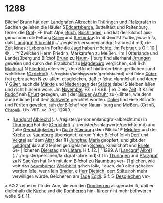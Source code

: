 # 1288

Biſchof [Bruno](../../register/worte/bruno.md) hat dem [Landgrafen](../../register/worte/landgrafen.md) [Albrecht](../../register/worte/albrecht.md) in
[Thüringen](../../register/orte/thüringen.md) und [Pfalzgrafen](../../register/worte/pfalzgrafen.md) in Sachſen geliehen die Häuſer
5 [Edcartsberga](../../register/worte/edcartsberga.md), Buttelſtädt und Raſtenburg, ferner die [Graf](../../register/worte/graf.md)-
FE ſhaft Aſpe, [Buch](../../register/worte/buch.md), [Boichlingen](../../register/worte/boichlingen.md), und hat der Biſchof aus-
genommen die Feſtung [Kaine](../../register/worte/kaine.md) und [Breitenbu](../../register/worte/breitenbu.md)<h mit dem
FJ Forſte, jedo<h ſo, daß [[Landgraf](../../register/worte/landgraf.md) [Albrecht](../../register/worte/albrecht.md)](../../register/personen/landgraf-albrecht.md) die [Zeit](../../register/worte/zeit.md) ſeines :
[Lebens](../../register/worte/lebens.md) im Forſte die [Jagd](../../register/worte/jagd.md) haben möchte. Jm [Februar](../../register/worte/februar.md).
s Ó f. 10
| © . .
“Y Zwiſchen [Herrn](../../register/worte/herrn.md) [Friedrih](../../register/worte/friedrih.md), [Markgrafen](../../register/worte/markgrafen.md) zu [Meißen](../../register/orte/meißen.md), ‘im
| Oſterlande und Landes3berg und Biſchof [Bruno](../../register/worte/bruno.md) zu [Naum](../../register/worte/naum.md)-
| burg find allerhand [Jrrungen](../../register/worte/jrrungen.md) geweſen und dur<h den
Erzbiſchof zu [Magdeburg](../../register/orte/magdeburg.md) verglichen, daß ſi<h [Markgraf](../../register/worte/markgraf.md)
N [Friedrich](../../register/worte/friedrich.md) reſerviert, ‘den Biſchof hinfürder ſeine geiſtlichen
j und weltlichen [[Gerichte](../../register/worte/gerichte.md)](../../register/schlagworte/gerichte.md) und ſeine [Güter](../../register/worte/güter.md) frei gebrauchen
N zu laſſen, desgleichen, daß er ſeine Mannſchaft und deren
Y [Güter](../../register/worte/güter.md), auch die [Märkte](../../register/worte/märkte.md) und [Niederlagen](../../register/worte/niederlagen.md) der [Städte](../../register/worte/städte.md) dabei
S bleiben laſſen und nicht hindern wolle. Jm [November](../../register/worte/november.md).
FZ +
i S £9. |
eh Dieſe [Zeit](../../register/worte/zeit.md) iſt Kaiſer [Rudolf](../../register/worte/rudolf.md) nah [Erfurt](../../register/worte/erfurt.md) gezogen, um
| der [Bürger](../../register/worte/bürger.md) [Aufruhr](../../register/worte/aufruhr.md) zu \{<lihten, wie denn auch etliche
| mit dem [Schwerte](../../register/worte/schwerte.md) gerichtet worden. [Dabei](../../register/worte/dabei.md) ſind viele
Biſchöfe und Fürſten geweſen, auh der Biſchof von [Naum](../../register/worte/naum.md)-
burg und [Meißen](../../register/orte/meißen.md). ([Cranß](../../register/worte/cranß.md), [Chronik](../../register/worte/chronik.md). Ub. VIIT. ec. 34.)
12983. :
- [[Landgraf](../../register/worte/landgraf.md) [Albrecht](../../register/worte/albrecht.md)](../../register/personen/landgraf-albrecht.md) in [Thüringen](../../register/orte/thüringen.md) hat die [[Gerichte](../../register/worte/gerichte.md)](../../register/schlagworte/gerichte.md) und
[ alle [Gerechtigkeiten](../../register/worte/gerechtigkeiten.md) im [Dorfe](../../register/worte/dorfe.md) [Altenburg](../../register/worte/altenburg.md) dem Biſchof
F [Meinher](../../register/worte/meinher.md) und der [Kirche](../../register/worte/kirche.md) zu [Naumburg](../../register/orte/naumburg.md) übereignet, darum
Y der Biſchof ſol<h [Dorf](../../register/worte/dorf.md) und [Voigtei](../../register/worte/voigtei.md) auf dem [Altar](../../register/worte/altar.md) der
1H [Jungfrau](../../register/worte/jungfrau.md) [Maria](../../register/worte/maria.md) geopfert, und gibt der [Landgraf](../../register/worte/landgraf.md) darauf
z ſeinen gerugeſamen [Schein](../../register/worte/schein.md), Kundſchaft und [Briefe](../../register/worte/briefe.md). Ge-
| ſchehen [Dienstag](../../register/worte/dienstag.md) nah [Lätare](../../register/worte/lätare.md). H f. 12.
| ' 1299.
À [[Landgraf](../../register/worte/landgraf.md) [Albre](../../register/worte/albre.md)](../../register/personen/landgraf-albre.md)<ht in [Thüringen](../../register/orte/thüringen.md) und [Pfalzgraf](../../register/worte/pfalzgraf.md) zu
N Sachſen hat ſi<h mit dem Biſchof zu [Naumburg](../../register/orte/naumburg.md) ver-
(1 glichen, wie weit das [Naumburger](../../register/worte/naumburger.md) [Weichbild](../../register/worte/weichbild.md) gehen ſolle,
' auch, daß alles géhalten werden ſolle, wenn ſein [Bruder](../../register/worte/bruder.md),
e [Herr](../../register/worte/herr.md) [Dietrich](../../register/worte/dietrich.md), dem Stiſte noh mehr verwilligen würde.
Geſchehen am [Tage](../../register/worte/tage.md) [Egidi](../../register/worte/egidi.md). $ f. 5. [Desgleichen](../../register/worte/desgleichen.md) ver-


x AO 2
zeihet er ſih der Aue, die von den [Domherren](../../register/worte/domherren.md) ausgerodet
iſt, daß er dieſerhalb die [Kirche](../../register/worte/kirche.md) und die [Domherren](../../register/worte/domherren.md) hin-
fürder niht mehr beſhweren wolle. $ f. 11.
